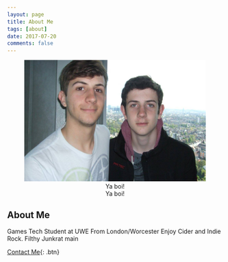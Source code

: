 ```yaml
---
layout: page
title: About Me
tags: [about]
date: 2017-07-20
comments: false
---
```

    
<center>
<figure>
        <img src="../assets/img/profilepic.jpg" class="img-circle animated rotateIn">
		<figcaption>Ya boi!</figcaption>
		<figcaption>Ya boi!</figcaption>
</figure>

</center>

## About Me
Games Tech Student at UWE
From London/Worcester
Enjoy Cider and Indie Rock.
Filthy Junkrat main
      
[Contact Me](https://github.com/TaylanTatli/Moon){: .btn}
